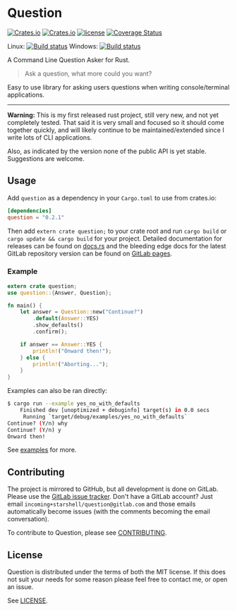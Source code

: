 # Question

[![Crates.io](https://img.shields.io/crates/v/question.svg)](https://crates.io/crates/question) [![Crates.io](https://img.shields.io/crates/d/question.svg)](https://crates.io/crates/question) [![license](http://img.shields.io/badge/license-MIT-blue.svg)](https://gitlab.com/starshell/question/blob/master/LICENSE) [![Coverage Status](https://codecov.io/gl/starshell/question/branch/master/graph/badge.svg)](https://codecov.io/gl/starshell/question)

Linux: [![Build status](https://gitlab.com/starshell/question/badges/master/pipeline.svg)](https://gitlab.com/starshell/question/commits/master)
Windows: [![Build status](https://ci.appveyor.com/api/projects/status/k7ccce79080tfu18/branch/master?svg=true)](https://ci.appveyor.com/project/Eudoxier/question/branch/master)

A Command Line Question Asker for Rust.

> Ask a question, what more could you want?

Easy to use library for asking users questions when writing console/terminal applications.

-----------------------------------------------------------------------

**Warning:** This is my first released rust project, still very new, and not yet completely tested. That said it is very small and focused so it should come together quickly, and will likely continue to be maintained/extended since I write lots of CLI applications.

Also, as indicated by the version none of the public API is yet stable. Suggestions are welcome.

## Usage

Add `question` as a dependency in your `Cargo.toml` to use from crates.io:

```toml
[dependencies]
question = "0.2.1"
```

Then add `extern crate question;` to your crate root and run `cargo build` or `cargo update && cargo build` for your project. Detailed documentation for releases can be found on [docs.rs](https://docs.rs/question/) and the bleeding edge docs for the latest GitLab repository version can be found on [GitLab pages](http://starshell.gitlab.io/question/question/).

### Example

```rust
extern crate question;
use question::{Answer, Question};

fn main() {
    let answer = Question::new("Continue?")
        .default(Answer::YES)
        .show_defaults()
        .confirm();

    if answer == Answer::YES {
        println!("Onward then!");
    } else {
        println!("Aborting...");
    }
}
```

Examples can also be ran directly:

```sh
$ cargo run --example yes_no_with_defaults
    Finished dev [unoptimized + debuginfo] target(s) in 0.0 secs
     Running `target/debug/examples/yes_no_with_defaults`
Continue? (Y/n) why
Continue? (Y/n) y
Onward then!
```

See [examples](examples/) for more.

## Contributing

The project is mirrored to GitHub, but all development is done on GitLab. Please use the [GitLab issue tracker](https://gitlab.com/starshell/question/issues). Don't have a GitLab account? Just email `incoming+starshell/question@gitlab.com` and those emails automatically become issues (with the comments becoming the email conversation).

To contribute to Question, please see [CONTRIBUTING](CONTRIBUTING.md).

## License

Question is distributed under the terms of both the MIT license. If this does not suit your needs for some reason please feel free to contact me, or open an issue.

See [LICENSE](LICENSE).
